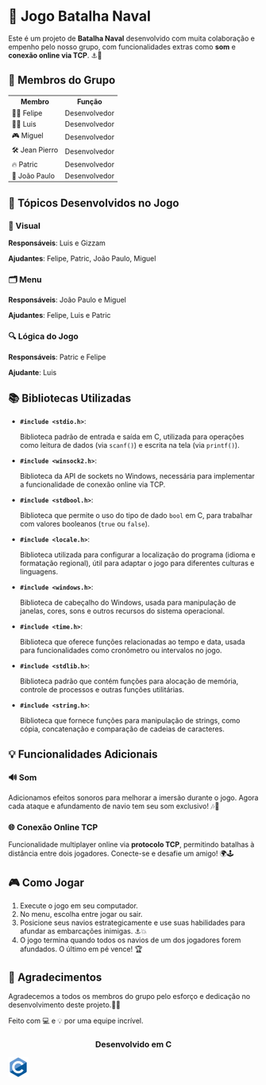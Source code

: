 
<h1>🎯 Jogo Batalha Naval</h1>
<p>Este é um projeto de <strong>Batalha Naval</strong> desenvolvido com muita colaboração e empenho pelo nosso grupo, com funcionalidades extras como <strong>som</strong> e <strong>conexão online via TCP</strong>. ⚓️🌊</p>

<div class="section">
        <h2>🌟 Membros do Grupo</h2>
        <table>
            <tr>
                <th>Membro</th>
                <th>Função</th>
            </tr>
            <tr>
                <td>🧑‍💻 Felipe</td>
                <td>Desenvolvedor</td>
            </tr>
            <tr>
                <td>🧑‍🎨 Luis</td>
                <td>Desenvolvedor</td>
            </tr>
            <tr>
                <td>🎮 Miguel</td>
                <td>Desenvolvedor</td>
            </tr>
            <tr>
                <td>🛠️ Jean Pierro</td>
                <td>Desenvolvedor</td>
            </tr>
            <tr>
                <td>🔥 Patric</td>
                <td>Desenvolvedor</td>
            </tr>
            <tr>
                <td>🎲 João Paulo</td>
                <td>Desenvolvedor</td>
            </tr>
        </table>
    </div>

 <div class="section">
        <h2>🚀 Tópicos Desenvolvidos no Jogo</h2>
        
<h3>🎨 Visual</h3>
<p><strong>Responsáveis</strong>: Luis e Gizzam</p>
<p><strong>Ajudantes</strong>: Felipe, Patric, João Paulo, Miguel</p>

<h3>🗂️ Menu</h3>
 <p><strong>Responsáveis</strong>: João Paulo e Miguel</p>
 <p><strong>Ajudantes</strong>: Felipe, Luis e Patric</p>

  <h3>🔍 Lógica do Jogo</h3>  
<p><strong>Responsáveis</strong>: Patric e Felipe</p>
 <p><strong>Ajudante</strong>: Luis</p>
 </div>

 <div class="section">
    <h2>📚 Bibliotecas Utilizadas</h2>
    
 <ul>
        <li>
            <strong><code>#include &lt;stdio.h&gt;</code></strong>:
            <p>Biblioteca padrão de entrada e saída em C, utilizada para operações como leitura de dados (via <code>scanf()</code>) e escrita na tela (via <code>printf()</code>).</p>
        </li>
        <li>
            <strong><code>#include &lt;winsock2.h&gt;</code></strong>:
            <p>Biblioteca da API de sockets no Windows, necessária para implementar a funcionalidade de conexão online via TCP.</p>
        </li>
        <li>
            <strong><code>#include &lt;stdbool.h&gt;</code></strong>:
            <p>Biblioteca que permite o uso do tipo de dado <code>bool</code> em C, para trabalhar com valores booleanos (<code>true</code> ou <code>false</code>).</p>
        </li>
        <li>
            <strong><code>#include &lt;locale.h&gt;</code></strong>:
            <p>Biblioteca utilizada para configurar a localização do programa (idioma e formatação regional), útil para adaptar o jogo para diferentes culturas e linguagens.</p>
        </li>
        <li>
            <strong><code>#include &lt;windows.h&gt;</code></strong>:
            <p>Biblioteca de cabeçalho do Windows, usada para manipulação de janelas, cores, sons e outros recursos do sistema operacional.</p>
        </li>
        <li>
            <strong><code>#include &lt;time.h&gt;</code></strong>:
            <p>Biblioteca que oferece funções relacionadas ao tempo e data, usada para funcionalidades como cronômetro ou intervalos no jogo.</p>
        </li>
        <li>
            <strong><code>#include &lt;stdlib.h&gt;</code></strong>:
            <p>Biblioteca padrão que contém funções para alocação de memória, controle de processos e outras funções utilitárias.</p>
        </li>
        <li>
            <strong><code>#include &lt;string.h&gt;</code></strong>:
            <p>Biblioteca que fornece funções para manipulação de strings, como cópia, concatenação e comparação de cadeias de caracteres.</p>
        </li>
    </ul>
</div>


<div class="section">
        <h2>💡 Funcionalidades Adicionais</h2>

 <h3>🔊 Som</h3>
        <p>Adicionamos efeitos sonoros para melhorar a imersão durante o jogo. Agora cada ataque e afundamento de navio tem seu som exclusivo! 🎶🎯</p>

 <h3>🌐 Conexão Online TCP</h3>
        <p>Funcionalidade multiplayer online via <strong>protocolo TCP</strong>, permitindo batalhas à distância entre dois jogadores. Conecte-se e desafie um amigo! 🌍🕹️</p>
    </div>

<div class="section">
        <h2>🎮 Como Jogar</h2>
        <ol>
            <li>Execute o jogo em seu computador.</li>
            <li>No menu, escolha entre jogar ou sair.</li>
            <li>Posicione seus navios estrategicamente e use suas habilidades para afundar as embarcações inimigas. ⚓💥</li>
            <li>O jogo termina quando todos os navios de um dos jogadores forem afundados. O último em pé vence! 🏆</li>
        </ol>
    </div>

<div class="section">
        <h2>🙌 Agradecimentos</h2>
        <p>Agradecemos a todos os membros do grupo pelo esforço e dedicação no desenvolvimento deste projeto.🎉👏</p>
    </div>

<footer>
        <p>Feito com 💻 e 💡 por uma equipe incrível.</p>
    </footer>



<h3 align="center">Desenvolvido em C</h3>

<p align="left"> <a href="https://www.cprogramming.com/" target="_blank" rel="noreferrer"> <img src="https://raw.githubusercontent.com/devicons/devicon/master/icons/c/c-original.svg" alt="c" width="40" height="40"/> </a> </p>

